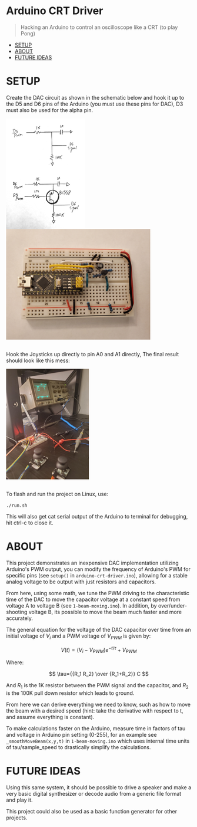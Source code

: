 
# Arduino CRT Driver

> Hacking an Arduino to control an oscilloscope like a CRT (to play Pong)
- [SETUP](#SETUP)
- [ABOUT](#ABOUT)
- [FUTURE IDEAS](#FUTURE-IDEAS)


# SETUP
Create the DAC circuit as shown in the schematic below and hook it up to the D5 and D6 pins of the Arduino (you must use these pins for DAC), D3 must also be used for the alpha pin. 

<img align="left" height="300" src="images/dac-schematic.jpg">
<img align="left" height="300" src="images/board.jpg">
<br clear="left"/>
<br clear="left"/>

Hook the Joysticks up directly to pin A0 and A1 directly, The final result should look like this mess:

<img align="left" height="300" src="images/full-setup.jpg">
<br clear="left"/>
<br clear="left"/>

To flash and run the project on Linux, use:
``` 
./run.sh
```
This will also get cat serial output of the Arduino to terminal for debugging, hit ctrl-c to close it. 

# ABOUT
This project demonstrates an inexpensive DAC implementation utilizing Arduino's PWM output, you can modify the frequency of Arduino's PWM for specific pins (see `setup()` in `arduino-crt-driver.ino`), allowing for a stable analog voltage to be output with just resistors and capacitors. 

From here, using some math, we tune the PWM driving to the characteristic time of the DAC to move the capacitor voltage at a constant speed from voltage A to voltage B (see `1-beam-moving.ino`). In addition, by over/under-shooting voltage B, its possible to move the beam much faster and more accurately.

The general equation for the voltage of the DAC capacitor over time from an initial voltage of $V_i$ and a PWM voltage of $V_{PWM}$ is given by:

$$ V(t) = {(V_i - V_{PWM}) e^{-t/\tau} + V_{PWM}} $$

Where:

$$ \tau={{R_1 R_2} \over {R_1+R_2}} C $$

And $R_1$ is the 1K resistor between the PWM signal and the capacitor, and $R_2$ is the 100K pull down resistor which leads to ground. 

From here we can derive everything we need to know, such as how to move the beam with a desired speed (hint: take the derivative with respect to t, and assume everything is constant). 

To make calculations faster on the Arduino, measure time in factors of tau and voltage in Arduino pin setting (0-255), for an example see `_smoothMoveBeam(x,y,t)` in `1-beam-moving.ino` which uses internal time units of tau/sample_speed to drastically simplify the calculations.

# FUTURE IDEAS
Using this same system, it should be possible to drive a speaker and make a very basic digital synthesizer or decode audio from a generic file format and play it.

This project could also be used as a basic function generator for other projects.
